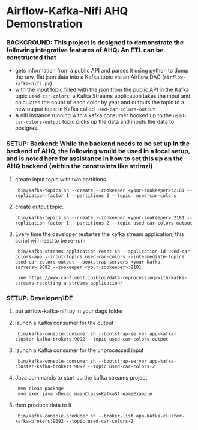 # Airflow-Kafka-Nifi AHQ Demonstration


### BACKGROUND: This project is designed to demonstrate the following integrative features of AHQ: An ETL can be constructed that 
  - gets information from a public API and parses it using python to dump the raw, flat json data into a Kafka topic via an Airflow DAG (`airflow-kafka-nifi.py`)
  - with the input topic filled with the json from the public API in the Kafka topic `used-car-colors`, a Kafka Streams application takes the input and calculates the count of each color by year and outputs the topic to a new output topic in Kafka called `used-car-colors-output`
  - A nifi instance running with a kafka consumer hooked up to the `used-car-colors-output` topic picks up the data and inputs the data to postgres.

### SETUP: Backend: While the backend needs to be set up in the backend of AHQ, the following would be used in a local setup, and is noted here for assistance in how to set this up on the AHQ backend (within the constraints like strimzi)

1. create input topic with two partitions. 

        bin/kafka-topics.sh --create --zookeeper <your-zookeeper>:2181 --replication-factor 1 --partitions 2 --topic  used-car-colors
        
2. create output topic.  

        bin/kafka-topics.sh --create --zookeeper <your-zookeeper>:2181 --replication-factor 1 --partitions 2 --topic used-car-colors-output
        
3. Every time the developer restartes the kafka stream application, this script will need to be re-run:
      
        bin/kafka-streams-application-reset.sh --application-id used-car-colors-app --input-topics used-car-colors --intermediate-topics used-car-colors-output --bootstrap-servers <your-kafka-servers>:9092 --zookeeper <your-zookeeper>:2181
        
        see https://www.confluent.io/blog/data-reprocessing-with-kafka-streams-resetting-a-streams-application/




### SETUP: Developer/IDE
  
1. put airflow-kafka-nifi.py in your dags folder


4. launch a Kafka consumer for the output

        bin/kafka-console-consumer.sh --bootstrap-server app-kafka-cluster-kafka-brokers:9092 --topic used-car-colors-output
        
5. launch a Kafka consumer for the unprocessed input

        bin/kafka-console-consumer.sh --bootstrap-server app-kafka-cluster-kafka-brokers:9092 --topic used-car-colors-2

6. Java commands to start up the kafka streams project

        mvn clean package
        mvn exec:java -Dexec.mainClass=KafkaStreamsExample
    

6. then produce data to it

        bin/kafka-console-producer.sh --broker-list app-kafka-cluster-kafka-brokers:9092 --topic used-car-colors-2
        
        


